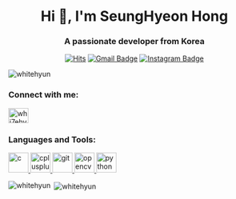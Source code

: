 <h1 align="center">Hi 👋, I'm SeungHyeon Hong</h1>
<h3 align="center">A passionate developer from Korea</h3>


<div align=center>
  
[![Hits](https://hits.seeyoufarm.com/api/count/incr/badge.svg?url=https%3A%2F%2Fgithub.com%2FWhiteHyun&count_bg=%2379C83D&title_bg=%23555555&icon=opsgenie.svg&icon_color=%23FFFFFF&title=visitor&edge_flat=true)](https://hits.seeyoufarm.com)
[![Gmail Badge](https://img.shields.io/badge/Gmail-d14836?style=flat-square&logo=Gmail&logoColor=white&link=mailto:whi7ehyun@gmail.com)](mailto:whi7ehyun@gmail.com)
[![Instagram Badge](https://img.shields.io/badge/-Instagram-dd2a7b?style=flat-square&logo=instagram&logoColor=white&link=https://www.instagram.com/whi7ehyun/)](https://www.instagram.com/whi7ehyun/)

</div>


<p align="left"> <img src="https://komarev.com/ghpvc/?username=whitehyun&label=Profile%20views&color=0e75b6&style=flat" alt="whitehyun" /> </p>

<h3 align="left">Connect with me:</h3>
<p align="left">
<a href="https://instagram.com/whi7ehyun" target="blank"><img align="center" src="https://cdn.jsdelivr.net/npm/simple-icons@3.0.1/icons/instagram.svg" alt="whi7ehyun" height="30" width="40" /></a>
</p>

<h3 align="left">Languages and Tools:</h3>
<p align="left"> <a href="https://www.cprogramming.com/" target="_blank"> <img src="https://devicons.github.io/devicon/devicon.git/icons/c/c-original.svg" alt="c" width="40" height="40"/> </a> <a href="https://www.w3schools.com/cpp/" target="_blank"> <img src="https://devicons.github.io/devicon/devicon.git/icons/cplusplus/cplusplus-original.svg" alt="cplusplus" width="40" height="40"/> </a> <a href="https://git-scm.com/" target="_blank"> <img src="https://www.vectorlogo.zone/logos/git-scm/git-scm-icon.svg" alt="git" width="40" height="40"/> </a> <a href="https://opencv.org/" target="_blank"> <img src="https://www.vectorlogo.zone/logos/opencv/opencv-icon.svg" alt="opencv" width="40" height="40"/> </a> <a href="https://www.python.org" target="_blank"> <img src="https://devicons.github.io/devicon/devicon.git/icons/python/python-original.svg" alt="python" width="40" height="40"/> </a> </p>

<p><img align="left" src="https://github-readme-stats.vercel.app/api/top-langs?username=whitehyun&show_icons=true&locale=en&layout=compact" alt="whitehyun" /></p>

<p>&nbsp;<img align="center" src="https://github-readme-stats.vercel.app/api?username=whitehyun&show_icons=true&locale=en" alt="whitehyun" /></p>

